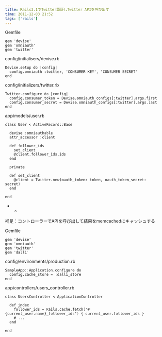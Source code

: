 ```yaml
---
title: Rails3.1でTwitter認証しTwitter APIを呼び出す
time: 2011-12-03 21:52
tags: ['rails']
---
```


Gemfile

```
gem 'devise'
gem 'omniauth'
gem 'twitter'
```

config/initialisers/devise.rb

```
Devise.setup do |config|
  config.omniauth :twitter, 'CONSUMER KEY', 'CONSUMER SECRET'
end
```

config/initializers/twitter.rb

```
Twitter.configure do |config|
  config.consumer_token = Devise.omniauth_configs[:twitter].args.first
  config.consumer_secret = Devise.omniauth_configs[:twitter].args.last
end
```

app/models/user.rb

```
class User < ActiveRecord::Base

  devise :omniauthable
  attr_accessor :client

  def follower_ids
    set_client
    @client.follower_ids.ids
  end

  private

  def set_client
    @client = Twitter.new(oauth_token: token, oauth_token_secret: secret)
  end

end
```

- -

補足：コントローラーでAPIを呼び出して結果をmemcachedにキャッシュする

Gemfile

```
gem 'devise'
gem 'omniauth'
gem 'twitter'
gem 'dalli'
```

config/environments/production.rb

```
SampleApp::Application.configure do
  config.cache_store = :dalli_store
end
```

app/controllers/users\_controller.rb

```
class UsersController < ApplicationController

  def index
    follower_ids = Rails.cache.fetch("#{current_user.name}_follower_ids") { current_user.follower_ids }
    # ...
  end

end
```

